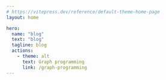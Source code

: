 ```yaml
---
# https://vitepress.dev/reference/default-theme-home-page
layout: home

hero:
  name: "blog"
  text: "blog"
  tagline: blog
  actions:
    - theme: alt
      text: Graph programming
      link: /graph-programming
---
```


